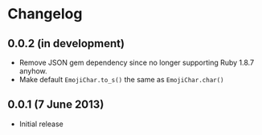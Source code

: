 # Changelog

## 0.0.2 (in development)

 * Remove JSON gem dependency since no longer supporting Ruby 1.8.7 anyhow.
 * Make default `EmojiChar.to_s()` the same as `EmojiChar.char()`


## 0.0.1 (7 June 2013)

 * Initial release